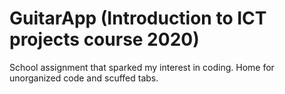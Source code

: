 # GuitarApp (Introduction to ICT projects course 2020)
School assignment that sparked my interest in coding.
Home for unorganized code and scuffed tabs.
